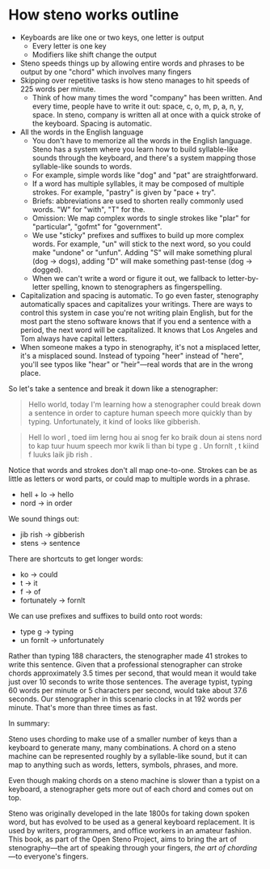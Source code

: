 # How steno works outline

- Keyboards are like one or two keys, one letter is output
  - Every letter is one key
  - Modifiers like shift change the output
- Steno speeds things up by allowing entire words and phrases to be output by one "chord" which involves many fingers
- Skipping over repetitive tasks is how steno manages to hit speeds of 225 words per minute.
  - Think of how many times the word "company" has been written. And every time, people have to write it out: space, c, o, m, p, a, n, y, space. In steno, company is written all at once with a quick stroke of the keyboard. Spacing is automatic.
- All the words in the English language
  - You don't have to memorize all the words in the English language. Steno has a system where you learn how to build syllable-like sounds through the keyboard, and there's a system mapping those syllable-like sounds to words.
  - For example, simple words like "dog" and "pat" are straightforward.
  - If a word has multiple syllables, it may be composed of multiple strokes. For example, "pastry" is given by "pace + try".
  - Briefs: abbreviations are used to shorten really commonly used words. "W" for "with", "T" for the.
  - Omission: We map complex words to single strokes like "plar" for "particular", "gofmt" for "government".
  - We use "sticky" prefixes and suffixes to build up more complex words. For example, "un" will stick to the next word, so you could make "undone" or "unfun". Adding "S" will make something plural (dog → dogs), adding "D" will make something past-tense (dog → dogged).
  - When we can't write a word or figure it out, we fallback to letter-by-letter spelling, known to stenographers as fingerspelling.
- Capitalization and spacing is automatic. To go even faster, stenography automatically spaces and capitalizes your writings. There are ways to control this system in case you're not writing plain English, but for the most part the steno software knows that if you end a sentence with a period, the next word will be capitalized. It knows that Los Angeles and Tom always have capital letters.
- When someone makes a typo in stenography, it's not a misplaced letter, it's a misplaced sound. Instead of typoing "heer" instead of "here", you'll see typos like "hear" or "heir"—real words that are in the wrong place.

So let's take a sentence and break it down like a stenographer:

> Hello world, today I'm learning how a stenographer could break down a sentence in order to capture human speech more quickly than by typing. Unfortunately, it kind of looks like gibberish.

> Hell lo worl , toed iim lerng hou ai snog fer ko braik doun ai stens nord to kap tuur huum speech mor kwik li than bi type g . Un fornlt , t kiind f luuks laik jib rish .

Notice that words and strokes don't all map one-to-one. Strokes can be as little as letters or word parts, or could map to multiple words in a phrase.

- hell + lo → hello
- nord → in order

We sound things out:

- jib rish → gibberish
- stens → sentence

There are shortcuts to get longer words:

- ko → could
- t → it
- f → of
- fortunately → fornlt

We can use prefixes and suffixes to build onto root words:

- type g → typing
- un fornlt → unfortunately

Rather than typing 188 characters, the stenographer made 41 strokes to write this sentence. Given that a professional stenographer can stroke chords approximately 3.5 times per second, that would mean it would take just over 10 seconds to write those sentences. The average typist, typing 60 words per minute or 5 characters per second, would take about 37.6 seconds. Our stenographer in this scenario clocks in at 192 words per minute. That's more than three times as fast.

In summary:

Steno uses chording to make use of a smaller number of keys than a keyboard to generate many, many combinations. A chord on a steno machine can be represented roughly by a syllable-like sound, but it can map to anything such as words, letters, symbols, phrases, and more.

Even though making chords on a steno machine is slower than a typist on a keyboard, a stenographer gets more out of each chord and comes out on top.

Steno was originally developed in the late 1800s for taking down spoken word, but has evolved to be used as a general keyboard replacement. It is used by writers, programmers, and office workers in an amateur fashion. This book, as part of the Open Steno Project, aims to bring the art of stenography—the art of speaking through your fingers, _the art of chording_—to everyone's fingers.
